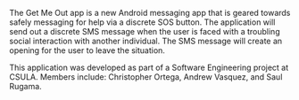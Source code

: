 The Get Me Out app is a new Android messaging app that is geared towards safely messaging for help via a discrete SOS button. The application will send out a discrete SMS message when the user is faced with a troubling social interaction with another individual. The SMS message will create an opening for the user to leave the situation.

This application was developed as part of a Software Engineering project at CSULA.
Members include: Christopher Ortega, Andrew Vasquez, and Saul Rugama.

